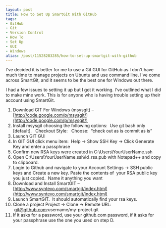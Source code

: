 ```yaml
---
layout: post
title: How to Set Up SmartGit With GitHub
tags:
- GitHub
- Git
- Version Control
- How To
- Set Up
- GUI
- Windows
alias: /post/11528283285/how-to-set-up-smartgit-with-github
---
```

I've decided it is better for me to use a Git GUI for GitHub as I don't have much time to manage projects on Ubuntu and use command line. I've come across SmartGit, and it seems to be the best one for Windows out there.

I had a few issues to setting it up but I got it working. I've outlined what I did to make mine work. This is for anyone who is having trouble setting up their account using SmartGit.

  1. Download GIT For Windows (msysgit) – [http://code.google.com/p/msysgit/](http://code.google.com/p/msysgit/)
  2. Install msysgit choosing the following options:  Use git bash only [default].   Checkout Style:   Choose:  “check out as is commit as is”
  3. Launch GIT GUI
  4. In GIT GUI click menu item:  Help -> Show SSH Key -> Click Generate Key and enter a passphrase
  5. Confirm new RSA keys were created in C:\Users\YourUserName.ssh
  6. Open C:\Users\YourUserName.ssh\id_rsa.pub with Notepad++ and copy to clipboard.
  7. Login to Github and navigate to your Account Settings -> SSH public keys and Create a new key. Paste the contents of  your RSA public key you just copied.  Name it anything you want
  8. Download and Install SmartGIT – [http://www.syntevo.com/smartgit/index.html](http://www.syntevo.com/smartgit/index.html)
  9. Launch SmartGIT.  It should automatically find your rsa keys.
  10. Clone a project Project -> Clone -> Remote URL:  git@github.com:username/my-project.git
  11. If it asks for a password, use your github.com password, if it asks for your passphrase use the one you used on step D.